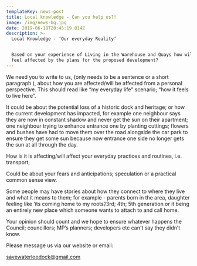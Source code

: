 ```yaml
---
templateKey: news-post
title: Local knowledge - Can you help us?!
image: /img/news-bg.jpg
date: 2019-06-18T20:45:19.814Z
description: >-
  Local Knowledge - ‘Our everyday Reality’


  Based on your experience of Living in the Warehouse and Quays how will you
  feel affected by the plans for the proposed development?
---
```

We need you to write to us, (only needs to be a sentence or a short paragraph ), about how you are affected/will be affected from a personal perspective. This should read like “my everyday life" scenario; “how it feels to live here”.



It could be about the potential loss of a historic dock and heritage; or how the current development has impacted, for example one neighbour says they are now in constant shadow and never get the sun on their apartment; one neighbour trying to enhance entrance one by planting cuttings; flowers and bushes have had to move them over the road alongside  the car park to ensure they get some sun because now entrance one side no longer gets the sun at all through the day.



How is it is affecting/will affect your everyday practices and routines, i.e. transport; 



Could be about your fears and anticipations; speculation or a practical common sense view. 



Some people may have stories about how they connect to where they live and what it means to them; for example - parents born in the area, daughter feeling like ‘its coming home to my roots’/3rd; 4th; 5th generation or it being an entirely new place which someone wants to attach to and call home.



Your opinion should count and we hope to ensure whatever happens the Council; councillors; MP’s planners; developers etc can't say they didn’t know. 



Please message us via our website or email:

savewaterloodock@gmail.com
